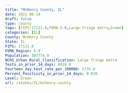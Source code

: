 ```yaml
---
title: "McHenry County, IL"
date: 2021-06-14
draft: false
type: county
tags: [FIPS:17111.0,FEMA:5.0,Large fringe metro,Green]
categories: [IL]
County: McHenry County
State: IL
FIPS: 17111.0
FEMA_Region: 5.0
Population: 307774.0
NCHS_Urban_Rural_Classification: Large fringe metro
Tests_in_prior_14_days: 8418.0
Fourteen_day_test_rate_per_100000: 2735.0
Percent_Positivity_in_prior_14_days: 0.038
Level: Green
url: /states/IL/mchenry-county
---
```



